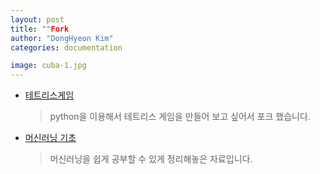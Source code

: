```yaml
---
layout: post
title: ""Fork
author: "DongHyeon Kim"
categories: documentation

image: cuba-1.jpg
---
```


* [테트리스게임](https://github.com/xddongx/python-tetris.git)
  > python을 이용해서 테트리스 게임을 만들어 보고 싶어서 포크 했습니다.
* [머신러닝 기초](https://github.com/xddongx/mllecture.git)
  > 머신러닝을 쉽게 공부할 수 있게 정리해놓은 자료입니다.
